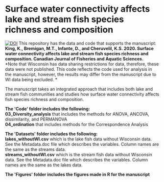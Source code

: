# Surface water connectivity affects lake and stream fish species richness and composition 
[![DOI](https://zenodo.org/badge/140985788.svg)](https://zenodo.org/badge/latestdoi/140985788)
This repository has the data and code that supports the manuscript: **King, K., Bremigan, M.T., Infante, D., and Cheruvelil, K.S. 2020. Surface water connectivity affects lake and stream fish species richness and composition. Canadian Journal of Fisheries and Aquatic Sciences.**  
*Note that Wisconsin has data sharing restrictions for data, therefore, these data were not published. This code reflects the code used for analysis in the manuscript, however, the results may differ from the manuscript due to WI data being excluded. *

The manuscript takes an integrated approach that includes both lake and stream fish communities and studies how surface water connectivity affects fish species richness and composition. 


**The 'Code' folder includes the following:** \
**03_Diversity_analysis** that includes the methods for ANOVA, ANCOVA, dissimilarity, and PERMANOVA \
**04_ordination** that includes methods for the Correspondence Analysis

**The 'Datasets' folder includes the following:** \
**lakes_withoutWI.csv** which is the lake fish data without Wisconsin data. See the Metadata.doc file which describes the variables. Column names are the same as the streams data. \
**streams_withoutWI.csv** which is the stream fish data without Wisconsin data. See the Metadata.doc file which describes the variables. Column names are the same as the lakes data. 

**The 'Figures' folder includes the figures made in R for the manuscript**

